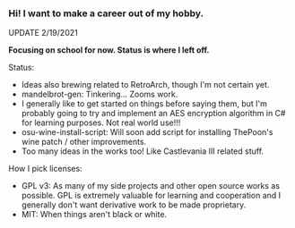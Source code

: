 ### Hi! I want to make a career out of my hobby.

UPDATE 2/19/2021

**Focusing on school for now. Status is where I left off.**

Status:
- Ideas also brewing related to RetroArch, though I'm not certain yet.
- mandelbrot-gen: Tinkering... Zooms work.
- I generally like to get started on things before saying them, but I'm probably going to try and implement an AES encryption algorithm in C# for learning purposes. Not real world use!!!
- osu-wine-install-script: Will soon add script for installing ThePoon's wine patch / other improvements.
- Too many ideas in the works too! Like Castlevania III related stuff.

How I pick licenses:
- GPL v3: As many of my side projects and other open source works as possible. GPL is extremely valuable for learning and cooperation and I generally don't want derivative work to be made proprietary. 
- MIT: When things aren't black or white.
